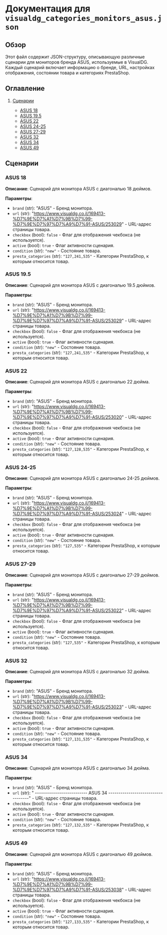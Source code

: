 # Документация для `visualdg_categories_monitors_asus.json`

## Обзор

Этот файл содержит JSON-структуру, описывающую различные сценарии для мониторов бренда ASUS, используемые в VisualDG. Каждый сценарий включает информацию о бренде, URL, настройках отображения, состоянии товара и категориях PrestaShop.

## Оглавление

1.  [Сценарии](#сценарии)
    
    *   [ASUS 18](#asus-18)
    *   [ASUS 19.5](#asus-195)
    *   [ASUS 22](#asus-22)
    *   [ASUS 24-25](#asus-24-25)
    *   [ASUS 27-29](#asus-27-29)
    *   [ASUS 32](#asus-32)
    *   [ASUS 34](#asus-34)
    *   [ASUS 49](#asus-49)

## Сценарии

### ASUS 18

**Описание**: Сценарий для монитора ASUS с диагональю 18 дюймов.

**Параметры**:

*   `brand` (str): "ASUS" - Бренд монитора.
*   `url` (str): "https://www.visualdg.co.il/169413-%D7%9E%D7%A1%D7%9B%D7%99-%D7%9E%D7%97%D7%A9%D7%91-ASUS/253029" - URL-адрес страницы товара.
*   `checkbox` (bool): `false` - Флаг для отображения чекбокса (не используется).
*   `active` (bool): `true` - Флаг активности сценария.
*   `condition` (str): `"new"` - Состояние товара.
*   `presta_categories` (str): `"127,241,535"` - Категории PrestaShop, к которым относится товар.

### ASUS 19.5

**Описание**: Сценарий для монитора ASUS с диагональю 19.5 дюймов.

**Параметры**:

*   `brand` (str): "ASUS" - Бренд монитора.
*   `url` (str): "https://www.visualdg.co.il/169413-%D7%9E%D7%A1%D7%9B%D7%99-%D7%9E%D7%97%D7%A9%D7%91-ASUS/253029" - URL-адрес страницы товара.
*   `checkbox` (bool): `false` - Флаг для отображения чекбокса (не используется).
*   `active` (bool): `true` - Флаг активности сценария.
*   `condition` (str): `"new"` - Состояние товара.
*   `presta_categories` (str): `"127,241,535"` - Категории PrestaShop, к которым относится товар.

### ASUS 22

**Описание**: Сценарий для монитора ASUS с диагональю 22 дюйма.

**Параметры**:

*   `brand` (str): "ASUS" - Бренд монитора.
*   `url` (str): "https://www.visualdg.co.il/169413-%D7%9E%D7%A1%D7%9B%D7%99-%D7%9E%D7%97%D7%A9%D7%91-ASUS/253020" - URL-адрес страницы товара.
*   `checkbox` (bool): `false` - Флаг для отображения чекбокса (не используется).
*   `active` (bool): `true` - Флаг активности сценария.
*   `condition` (str): `"new"` - Состояние товара.
*   `presta_categories` (str): `"127,128,535"` - Категории PrestaShop, к которым относится товар.

### ASUS 24-25

**Описание**: Сценарий для монитора ASUS с диагональю 24-25 дюймов.

**Параметры**:

*   `brand` (str): "ASUS" - Бренд монитора.
*   `url` (str): "https://www.visualdg.co.il/169413-%D7%9E%D7%A1%D7%9B%D7%99-%D7%9E%D7%97%D7%A9%D7%91-ASUS/253024" - URL-адрес страницы товара.
*   `checkbox` (bool): `false` - Флаг для отображения чекбокса (не используется).
*   `active` (bool): `true` - Флаг активности сценария.
*   `condition` (str): `"new"` - Состояние товара.
*   `presta_categories` (str): `"127,535"` - Категории PrestaShop, к которым относится товар.

### ASUS 27-29

**Описание**: Сценарий для монитора ASUS с диагональю 27-29 дюймов.

**Параметры**:

*   `brand` (str): "ASUS" - Бренд монитора.
*   `url` (str): "https://www.visualdg.co.il/169413-%D7%9E%D7%A1%D7%9B%D7%99-%D7%9E%D7%97%D7%A9%D7%91-ASUS/253022" - URL-адрес страницы товара.
*   `checkbox` (bool): `false` - Флаг для отображения чекбокса (не используется).
*   `active` (bool): `true` - Флаг активности сценария.
*   `condition` (str): `"new"` - Состояние товара.
*   `presta_categories` (str): `"127,535"` - Категории PrestaShop, к которым относится товар.

### ASUS 32

**Описание**: Сценарий для монитора ASUS с диагональю 32 дюйма.

**Параметры**:

*   `brand` (str): "ASUS" - Бренд монитора.
*   `url` (str): "https://www.visualdg.co.il/169413-%D7%9E%D7%A1%D7%9B%D7%99-%D7%9E%D7%97%D7%A9%D7%91-ASUS/253023" - URL-адрес страницы товара.
*   `checkbox` (bool): `false` - Флаг для отображения чекбокса (не используется).
*   `active` (bool): `true` - Флаг активности сценария.
*   `condition` (str): `"new"` - Состояние товара.
*   `presta_categories` (str): `"127,131,535"` - Категории PrestaShop, к которым относится товар.

### ASUS 34

**Описание**: Сценарий для монитора ASUS с диагональю 34 дюйма.

**Параметры**:

*   `brand` (str): "ASUS" - Бренд монитора.
*   `url` (str): " --------------------------  ASUS 34 -----------------------------------" - URL-адрес страницы товара.
*   `checkbox` (bool): `false` - Флаг для отображения чекбокса (не используется).
*   `active` (bool): `true` - Флаг активности сценария.
*   `condition` (str): `"new"` - Состояние товара.
*    `presta_categories` (str): `"127,132,535"` - Категории PrestaShop, к которым относится товар.

### ASUS 49

**Описание**: Сценарий для монитора ASUS с диагональю 49 дюймов.

**Параметры**:

*   `brand` (str): "ASUS" - Бренд монитора.
*   `url` (str): "https://www.visualdg.co.il/169413-%D7%9E%D7%A1%D7%9B%D7%99-%D7%9E%D7%97%D7%A9%D7%91-ASUS/253038" - URL-адрес страницы товара.
*   `checkbox` (bool): `false` - Флаг для отображения чекбокса (не используется).
*   `active` (bool): `true` - Флаг активности сценария.
*   `condition` (str): `"new"` - Состояние товара.
*   `presta_categories` (str): `"127,133,535"` - Категории PrestaShop, к которым относится товар.